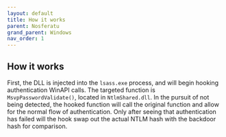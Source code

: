 ```yaml
---
layout: default
title: How it works
parent: Nosferatu
grand_parent: Windows
nav_order: 1
---
```


## How it works

First, the DLL is injected into the `lsass.exe` process, and will begin hooking authentication WinAPI calls. The targeted function is `MsvpPasswordValidate()`, located in `NtlmShared.dll`. In the pursuit of not being detected, the hooked function will call the original function and allow for the normal flow of authentication. Only after seeing that authentication has failed will the hook swap out the actual NTLM hash with the backdoor hash for comparison.
